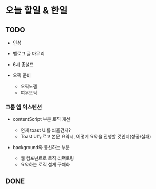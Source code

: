 # 오늘 할일 & 한일

## TODO

- 인성

- 벨로그 글 마무리

- 6시 종설프

- 오픽 준비

  - 오픽노잼
  - 여우오픽

### 크롬 앱 익스텐션

- contentScript 부분 로직 개선

  - 언제 toast UI를 띄울건지?
  - Toast UI누르고 본문 요약시, 어떻게 요약을 진행할 것인지(성공/실패)

- background와 통신하는 부분
  - 웹 컴포넌트로 로직 리팩토링
  - 요약하는 로직 설계 구체화

## DONE
